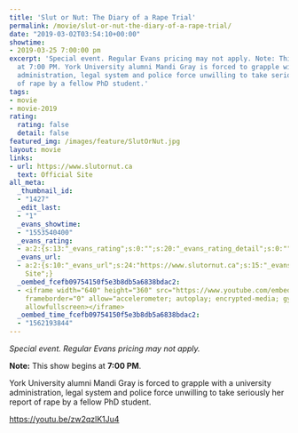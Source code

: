 ```yaml
---
title: 'Slut or Nut: The Diary of a Rape Trial'
permalink: /movie/slut-or-nut-the-diary-of-a-rape-trial/
date: "2019-03-02T03:54:10+00:00"
showtime:
- 2019-03-25 7:00:00 pm
excerpt: 'Special event. Regular Evans pricing may not apply. Note: This show begins
  at 7:00 PM. York University alumni Mandi Gray is forced to grapple with a university
  administration, legal system and police force unwilling to take seriously her report
  of rape by a fellow PhD student.'
tags:
- movie
- movie-2019
rating:
  rating: false
  detail: false
featured_img: /images/feature/SlutOrNut.jpg
layout: movie
links:
- url: https://www.slutornut.ca
  text: Official Site
all_meta:
  _thumbnail_id:
  - "1427"
  _edit_last:
  - "1"
  _evans_showtime:
  - "1553540400"
  _evans_rating:
  - a:2:{s:13:"_evans_rating";s:0:"";s:20:"_evans_rating_detail";s:0:"";}
  _evans_url:
  - a:2:{s:10:"_evans_url";s:24:"https://www.slutornut.ca";s:15:"_evans_url_name";s:13:"Official
    Site";}
  _oembed_fcefb09754150f5e3b8db5a6838bdac2:
  - <iframe width="640" height="360" src="https://www.youtube.com/embed/zw2qzlK1Ju4?feature=oembed"
    frameborder="0" allow="accelerometer; autoplay; encrypted-media; gyroscope; picture-in-picture"
    allowfullscreen></iframe>
  _oembed_time_fcefb09754150f5e3b8db5a6838bdac2:
  - "1562193844"
---
```


*Special event. Regular Evans pricing may not apply.*

**Note:** This show begins at **7:00 PM**.

York University alumni Mandi Gray is forced to grapple with a university administration, legal system and police force unwilling to take seriously her report of rape by a fellow PhD student.

https://youtu.be/zw2qzlK1Ju4 